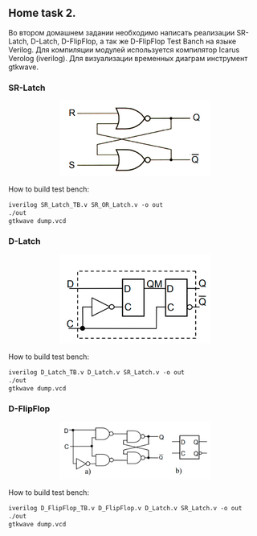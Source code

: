 ## Home task 2.

Во втором домашнем задании необходимо написать реализации SR-Latch, D-Latch, D-FlipFlop, а так же D-FlipFlop Test Banch на языке Verilog.
Для компиляции модулей используется компилятор Icarus Verolog (iverilog). Для визуализации временных диаграм инструмент gtkwave.

### SR-Latch

<p align="center">
    <img src="https://github.com/pavel-collab/FPGA_MIPT_HT/blob/master/HT2/images/SR_Latch.png" alt="caption" width="300"/>
</p>

How to build test bench:
```
iverilog SR_Latch_TB.v SR_OR_Latch.v -o out
./out
gtkwave dump.vcd
```

### D-Latch

<p align="center">
    <img src="https://github.com/pavel-collab/FPGA_MIPT_HT/blob/master/HT2/images/D_FlipFlop.png" alt="caption" width="300"/>
</p>

How to build test bench:
```
iverilog D_Latch_TB.v D_Latch.v SR_Latch.v -o out
./out
gtkwave dump.vcd
```

### D-FlipFlop

<p align="center">
    <img src="https://github.com/pavel-collab/FPGA_MIPT_HT/blob/master/HT2/images/D_Latch.png" alt="caption" width="300"/>
</p>

How to build test bench:
```
iverilog D_FlipFlop_TB.v D_FlipFlop.v D_Latch.v SR_Latch.v -o out
./out
gtkwave dump.vcd
```